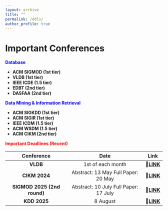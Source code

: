 ```yaml
---
layout: archive
title: ""
permalink: /ddls/
author_profile: true
---
```


Important Conferences
=====
<span style="color:blue">**Database**

- **ACM SIGMOD (1st tier)**
- **VLDB (1st tier)**
- **IEEE ICDE (1.5 tier)**
- **EDBT (2nd tier)**
- **DASFAA (2nd tier)**


<span style="color:blue">**Data Mining & Information Retrieval**

- **ACM SIGKDD (1st tier)**
- **ACM SIGIR (1st tier)**
- **IEEE ICDM (1.5 tier)**
- **ACM WSDM (1.5 tier)**
- **ACM CIKM (2nd tier)**


<span style="color:red">**Important Deadlines (Recent)**

|         Conference         |                   Date                   | Link |
|:--------------------------:|:----------------------------------------:|:----:|
|            **VLDB**            |             1st of each month            |🔗[**LINK**](https://vldb.org/2024/)      |
|          **CIKM 2024**         | Abstract: 13 May Full Paper: 20 May   |🔗[**LINK**](https://cikm2024.org/call-for-papers/)      |
| **SIGMOD 2025 (2nd round)** | Abstract: 10 July Full Paper: 17 July |🔗[**LINK**](https://2025.sigmod.org/calls_papers_important_dates.shtml)      |
|          **KDD 2025**          |                 8 August                 |🔗[**LINK**](https://kdd2024.kdd.org/)      |